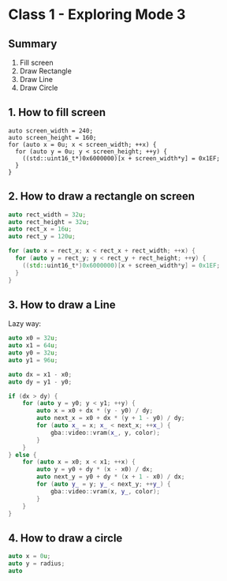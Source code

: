 # Class 1 - Exploring Mode 3

## Summary

1. Fill screen
2. Draw Rectangle
3. Draw Line
4. Draw Circle

## 1. How to fill screen

```
auto screen_width = 240;
auto screen_height = 160;
for (auto x = 0u; x < screen_width; ++x) {
  for (auto y = 0u; y < screen_height; ++y) {
    ((std::uint16_t*)0x6000000)[x + screen_width*y] = 0x1EF;
  }
}
```

## 2. How to draw a rectangle on screen

```C++
auto rect_width = 32u;
auto rect_height = 32u;
auto rect_x = 16u;
auto rect_y = 120u;

for (auto x = rect_x; x < rect_x + rect_width; ++x) {
  for (auto y = rect_y; y < rect_y + rect_height; ++y) {
    ((std::uint16_t*)0x6000000)[x + screen_width*y] = 0x1EF;
  }
}

```

## 3. How to draw a Line

Lazy way:

```C++
auto x0 = 32u;
auto x1 = 64u;
auto y0 = 32u;
auto y1 = 96u;

auto dx = x1 - x0;
auto dy = y1 - y0;

if (dx > dy) {
    for (auto y = y0; y < y1; ++y) {
        auto x = x0 + dx * (y - y0) / dy;
        auto next_x = x0 + dx * (y + 1 - y0) / dy;
        for (auto x_ = x; x_ < next_x; ++x_) {
            gba::video::vram(x_, y, color);
        }
    }
} else {
    for (auto x = x0; x < x1; ++x) {
        auto y = y0 + dy * (x - x0) / dx;
        auto next_y = y0 + dy * (x + 1 - x0) / dx;
        for (auto y_ = y; y_ < next_y; ++y_) {
            gba::video::vram(x, y_, color);
        }
    }
}
```

## 4. How to draw a circle

```C++
auto x = 0u;
auto y = radius;
auto
```


